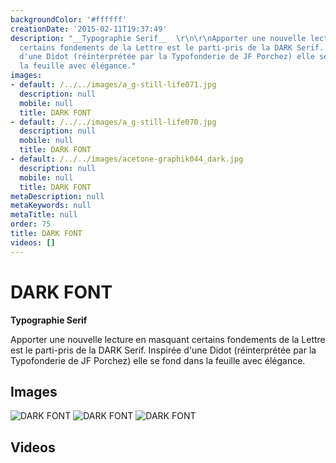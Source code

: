 ```yaml
---
backgroundColor: '#ffffff'
creationDate: '2015-02-11T19:37:49'
description: "__Typographie Serif__  \r\n\r\nApporter une nouvelle lecture en masquant
  certains fondements de la Lettre est le parti-pris de la DARK Serif.  \r\nInspirée
  d'une Didot (réinterprétée par la Typofonderie de JF Porchez) elle se fond dans
  la feuille avec élégance."
images:
- default: /../../images/a_g-still-life071.jpg
  description: null
  mobile: null
  title: DARK FONT
- default: /../../images/a_g-still-life070.jpg
  description: null
  mobile: null
  title: DARK FONT
- default: /../../images/acetone-graphik044_dark.jpg
  description: null
  mobile: null
  title: DARK FONT
metaDescription: null
metaKeywords: null
metaTitle: null
order: 75
title: DARK FONT
videos: []
---
```


# DARK FONT

__Typographie Serif__

Apporter une nouvelle lecture en masquant certains fondements de la Lettre est le parti-pris de la DARK Serif.
Inspirée d'une Didot (réinterprétée par la Typofonderie de JF Porchez) elle se fond dans la feuille avec élégance.

## Images

![DARK FONT](/../../images/a_g-still-life071.jpg)
![DARK FONT](/../../images/a_g-still-life070.jpg)
![DARK FONT](/../../images/acetone-graphik044_dark.jpg)

## Videos
